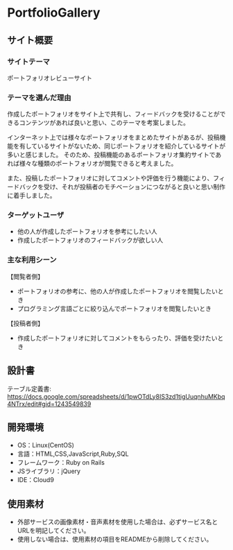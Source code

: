 # PortfolioGallery

## サイト概要
### サイトテーマ
ポートフォリオレビューサイト

### テーマを選んだ理由
作成したポートフォリオをサイト上で共有し、フィードバックを受けることができるコンテンツがあれば良いと思い、このテーマを考案しました。

インターネット上では様々なポートフォリオをまとめたサイトがあるが、投稿機能を有しているサイトがないため、同じポートフォリオを紹介しているサイトが多いと感じました。 そのため、投稿機能のあるポートフォリオ集約サイトであれば様々な種類のポートフォリオが閲覧できると考えました。

また、投稿したポートフォリオに対してコメントや評価を行う機能により、フィードバックを受け、それが投稿者のモチベーションにつながると良いと思い制作に着手しました。

### ターゲットユーザ
- 他の人が作成したポートフォリオを参考にしたい人
- 作成したポートフォリオのフィードバックが欲しい人

### 主な利用シーン
【閲覧者側】

- ポートフォリオの参考に、他の人が作成したポートフォリオを閲覧したいとき
- プログラミング言語ごとに絞り込んでポートフォリオを閲覧したいとき

【投稿者側】

- 作成したポートフォリオに対してコメントをもらったり、評価を受けたいとき

## 設計書
テーブル定義書: https://docs.google.com/spreadsheets/d/1pwOTdLy8IS3zd1tigUuqnhuMKbq4NTrx/edit#gid=1243549839


## 開発環境
- OS：Linux(CentOS)
- 言語：HTML,CSS,JavaScript,Ruby,SQL
- フレームワーク：Ruby on Rails
- JSライブラリ：jQuery
- IDE：Cloud9

## 使用素材
- 外部サービスの画像素材・音声素材を使用した場合は、必ずサービス名とURLを明記してください。
- 使用しない場合は、使用素材の項目をREADMEから削除してください。